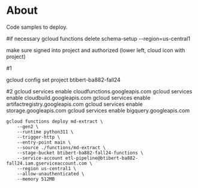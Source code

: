 # About

Code samples to deploy.

#if necessary
gcloud functions delete schema-setup --region=us-central1

make sure signed into project and authorized (lower left, cloud icon with project)

#1

gcloud config set project btibert-ba882-fall24

#2
gcloud services enable cloudfunctions.googleapis.com
gcloud services enable cloudbuild.googleapis.com
gcloud services enable artifactregistry.googleapis.com
gcloud services enable storage.googleapis.com
gcloud services enable bigquery.googleapis.com




```
gcloud functions deploy md-extract \
    --gen2 \
    --runtime python311 \
    --trigger-http \
    --entry-point main \
    --source ./functions/md-extract \
    --stage-bucket btibert-ba882-fall24-functions \
    --service-account etl-pipeline@btibert-ba882-fall24.iam.gserviceaccount.com \
    --region us-central1 \
    --allow-unauthenticated \
    --memory 512MB 
```